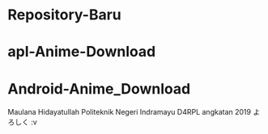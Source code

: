 # Repository-Baru
# apl-Anime-Download
# Android-Anime_Download
Maulana Hidayatullah
Politeknik Negeri Indramayu
D4RPL angkatan 2019
よろしく :v
